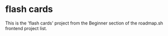 # flash cards

This is the 'flash cards' project from the Beginner section of the roadmap.sh frontend project list.
